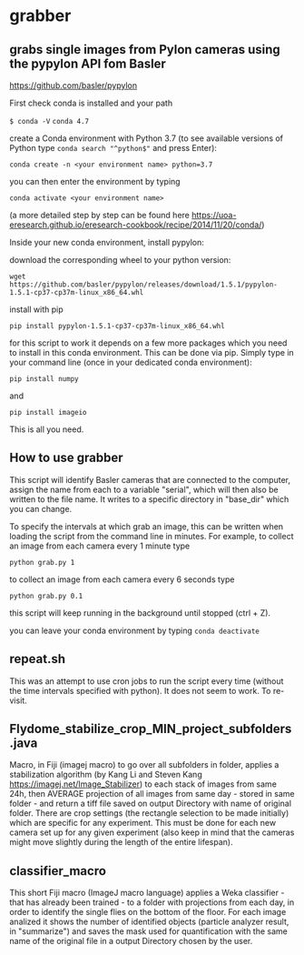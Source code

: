 # grabber

## grabs single images from Pylon cameras using the pypylon API fom Basler
https://github.com/basler/pypylon

First check conda is installed and your path

`$ conda -V`
`conda 4.7`

create a Conda environment with Python 3.7 (to see available versions of Python type `conda search "^python$"` and press Enter):

`conda create -n <your environment name> python=3.7`

you can then enter the environment by typing

`conda activate <your environment name>`

(a more detailed step by step can be found here https://uoa-eresearch.github.io/eresearch-cookbook/recipe/2014/11/20/conda/)

Inside your new conda environment, install pypylon:

download the corresponding wheel to your python version:

`wget https://github.com/basler/pypylon/releases/download/1.5.1/pypylon-1.5.1-cp37-cp37m-linux_x86_64.whl`

install with pip

`pip install pypylon-1.5.1-cp37-cp37m-linux_x86_64.whl`

for this script to work it depends on a few more packages which you need to install in this conda environment. This can be done via pip. Simply type in your command line (once in your dedicated conda environment):

`pip install numpy`

and

`pip install imageio`


This is all you need.

## How to use grabber

This script will identify Basler cameras that are connected to the computer, assign the name from each to a variable "serial", which will then also be written to the file name. It writes to a specific directory in "base_dir" which you can change.

To specify the intervals at which grab an image, this can be written when loading the script from the command line in minutes. For example, to collect an image from each camera every 1 minute type

`python grab.py 1`

to collect an image from each camera every 6 seconds type

`python grab.py 0.1`


this script will keep running in the background until stopped (ctrl + Z).


you can leave your conda environment by typing `conda deactivate`

## repeat.sh

This was an attempt to use cron jobs to run the script every time (without the time intervals specified with python). It does not seem to work. To re-visit.

## Flydome_stabilize_crop_MIN_project_subfolders.java

Macro, in Fiji (imagej macro) to go over all subfolders in folder, applies a stabilization algorithm (by Kang Li and Steven Kang https://imagej.net/Image_Stabilizer) to each stack of images from same 24h, then AVERAGE projection of all images from same day - stored in same folder - and return a tiff file saved on output Directory with name of original folder.
There are crop settings (the rectangle selection to be made initially) which are specific for any experiment. This must be done for each new camera set up for any given experiment (also keep in mind that the cameras might move slightly during the length of the entire lifespan).


## classifier_macro

This short Fiji macro (ImageJ macro language) applies a Weka classifier - that has already been trained - to a folder with projections from each day, in order to identify the single flies on the bottom of the floor. For each image analized it shows the number of identified objects (particle analyzer result, in "summarize") and saves the mask used for quantification with the same name of the original file in a output Directory chosen by the user.

